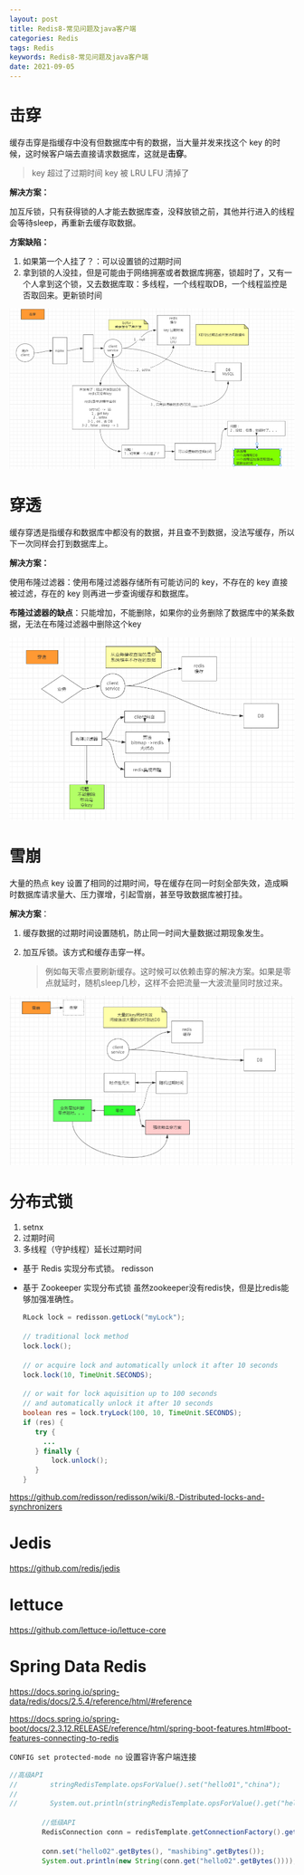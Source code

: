 ```yaml
---
layout: post
title: Redis8-常见问题及java客户端
categories: Redis
tags: Redis
keywords: Redis8-常见问题及java客户端
date: 2021-09-05
---
```

# 击穿

缓存击穿是指缓存中没有但数据库中有的数据，当大量并发来找这个 key 的时候，这时候客户端去直接请求数据库，这就是**击穿**。

> key 超过了过期时间
> key 被 LRU LFU 清掉了

 **解决方案：**

加互斥锁，只有获得锁的人才能去数据库查，没释放锁之前，其他并行进入的线程会等待sleep，再重新去缓存取数据。

**方案缺陷：**

1. 如果第一个人挂了？：可以设置锁的过期时间
2. 拿到锁的人没挂，但是可能由于网络拥塞或者数据库拥塞，锁超时了，又有一个人拿到这个锁，又去数据库取：多线程，一个线程取DB，一个线程监控是否取回来。更新锁时间

![image-20210828232835121](/assets/img/Redis/Redis8-Problem/image-20210828232835121.png)

# 穿透

 缓存穿透是指缓存和数据库中都没有的数据，并且查不到数据，没法写缓存，所以下一次同样会打到数据库上。

 **解决方案：**

使用布隆过滤器：使用布隆过滤器存储所有可能访问的 key，不存在的 key 直接被过滤，存在的 key 则再进一步查询缓存和数据库。

**布隆过滤器的缺点**：只能增加，不能删除，如果你的业务删除了数据库中的某条数据，无法在布隆过滤器中删除这个key

![image-20210828232745079](/assets/img/Redis/Redis8-Problem/image-20210828232745079.png)

# 雪崩

大量的热点 key 设置了相同的过期时间，导在缓存在同一时刻全部失效，造成瞬时数据库请求量大、压力骤增，引起雪崩，甚至导致数据库被打挂。

**解决方案**：

1. 缓存数据的过期时间设置随机，防止同一时间大量数据过期现象发生。

2. 加互斥锁。该方式和缓存击穿一样。

   > 例如每天零点要刷新缓存。这时候可以依赖击穿的解决方案。如果是零点就延时，随机sleep几秒，这样不会把流量一大波流量同时放过来。

![image-20210828232727171](/assets/img/Redis/Redis8-Problem/image-20210828232727171.png)

# 分布式锁

1. setnx
2. 过期时间
3. 多线程（守护线程）延长过期时间


- 基于 Redis 实现分布式锁。 redisson 

- 基于 Zookeeper 实现分布式锁      虽然zookeeper没有redis快，但是比redis能够加强准确性。

  ```java
  RLock lock = redisson.getLock("myLock");
  
  // traditional lock method
  lock.lock();
  
  // or acquire lock and automatically unlock it after 10 seconds
  lock.lock(10, TimeUnit.SECONDS);
  
  // or wait for lock aquisition up to 100 seconds 
  // and automatically unlock it after 10 seconds
  boolean res = lock.tryLock(100, 10, TimeUnit.SECONDS);
  if (res) {
     try {
       ...
     } finally {
         lock.unlock();
     }
  }
  ```

https://github.com/redisson/redisson/wiki/8.-Distributed-locks-and-synchronizers

# Jedis

https://github.com/redis/jedis

# lettuce

https://github.com/lettuce-io/lettuce-core

# Spring Data Redis

https://docs.spring.io/spring-data/redis/docs/2.5.4/reference/html/#reference

https://docs.spring.io/spring-boot/docs/2.3.12.RELEASE/reference/html/spring-boot-features.html#boot-features-connecting-to-redis

`CONFIG set protected-mode no`  设置容许客户端连接

```java
//高级API
//        stringRedisTemplate.opsForValue().set("hello01","china");
//
//        System.out.println(stringRedisTemplate.opsForValue().get("hello01"));

        //低级API
        RedisConnection conn = redisTemplate.getConnectionFactory().getConnection();

        conn.set("hello02".getBytes(), "mashibing".getBytes());
        System.out.println(new String(conn.get("hello02".getBytes())));
```

